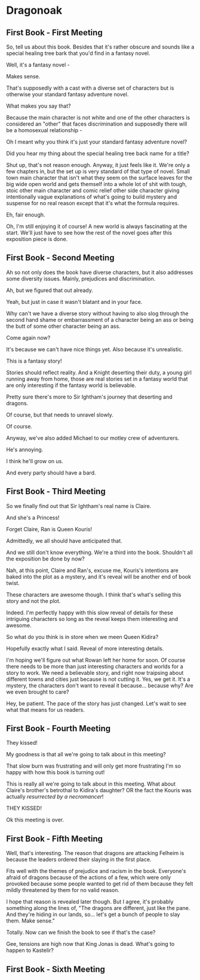 # Dragonoak

## First Book - First Meeting

So, tell us about this book.  Besides that it's rather obscure and sounds like a special healing tree bark that you'd find in a fantasy novel.

Well, it's a fantasy novel - 

Makes sense.  

That's supposedly with a cast with a diverse set of characters but is otherwise your standard fantasy adventure novel.

What makes you say that?  

Because the main character is not white and one of the other characters is considered an "other" that faces discrimination and supposedly there will be a homosexual relationship -

Oh I meant why you think it's just your standard fantasy adventure novel? 

Did you hear my thing about the special healing tree back name for a title?

Shut up, that's not reason enough.  Anyway, it just feels like it.  We're only a few chapters in, but the set up is very standard of that type of novel.  Small town main character that isn't what they seem on the surface leaves for the big wide open world and gets themself into a whole lot of shit with tough, stoic other main character and comic relief other side character giving intentionally vague explanations of what's going to build mystery and suspense for no real reason except that it's what the formula requires.

Eh, fair enough.  

Oh, I'm still enjoying it of course! A new world is always fascinating at the start.  We'll just have to see how the rest of the novel goes after this exposition piece is done.  

  
## First Book - Second Meeting

Ah so not only does the book have diverse characters, but it also addresses some diversity issues.  Mainly, prejudices and discrimination.  

Ah, but we figured that out already.  

Yeah, but just in case it wasn't blatant and in your face.

Why can't we have a diverse story without having to also slog through the second hand shame or embarrassment of a character being an ass or being the butt of some other character being an ass.

Come again now?

It's because we can't have nice things yet.  Also because it's unrealistic.  

This is a fantasy story!  

Stories should reflect reality.  And a Knight deserting their duty, a young girl running away from home, those are real stories set in a fantasy world that are only interesting if the fantasy world is believable.  

Pretty sure there's more to Sir Ightham's journey that deserting and dragons.  

Of course, but that needs to unravel slowly.  

Of course.  

Anyway, we've also added Michael to our motley crew of adventurers.  

He's annoying.

I think he'll grow on us.  

And every party should have a bard. 

## First Book - Third Meeting

So we finally find out that Sir Ightham's real name is Claire. 

And she's a Princess!

Forget Claire, Ran is Queen Kouris!

Admittedly, we all should have anticipated that.

And we still don't know everything.  We're a third into the book.  Shouldn't all the exposition be done by now?

Nah, at this point, Claire and Ran's, excuse me, Kouris's intentions are baked into the plot as a mystery, and it's reveal will be another end of book twist.  

These characters are awesome though.  I think that's what's selling this story and not the plot.  

Indeed.  I'm perfectly happy with this slow reveal of details for these intriguing characters so long as the reveal keeps them interesting and awesome.    

So what do you think is in store when we meen Queen Kidira?  

Hopefully exactly what I said.  Reveal of more interesting details.

I'm hoping we'll figure out what Rowan left her home for soon.  Of course there needs to be more than just interesting characters and worlds for a story to work.  We need a believable story, and right now traipsing about different towns and cities just because is not cutting it.  Yes, we get it.  It's a mystery, the characters don't want to reveal it because... because why?  Are we even brought to care?

Hey, be patient.  The pace of the story has just changed.  Let's wait to see what that means for us readers.

## First Book - Fourth Meeting

They kissed!

My goodness is that all we're going to talk about in this meeting?

That slow burn was frustrating and will only get more frustrating I'm so happy with how this book is turning out!

This is really all we're going to talk about in this meeting.  What about Claire's brother's betrothal to Kidira's daughter? OR the fact the Kouris was actually _resurrected by a necromancer_!

THEY KISSED!

Ok this meeting is over.

## First Book - Fifth Meeting

Well, that's interesting.  The reason that dragons are attacking Felheim is because the leaders ordered their slaying in the first place.  

Fits well with the themes of prejudice and racism in the book.  Everyone's afraid of dragons because of the actions of a few, which were only provoked because some people wanted to get rid of them because they felt mildly threatened by them for no valid reason.  

I hope that reason is revealed later though.  But I agree, it's probably something along the lines of, "The dragons are different, just like the pane.  And they're hiding in our lands, so... let's get a bunch of people to slay them.  Make sense."

Totally.  Now can we finish the book to see if that's the case?

Gee, tensions are high now that King Jonas is dead.  What's going to happen to Kastelir?

## First Book - Sixth Meeting






